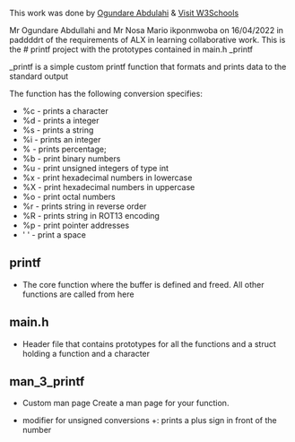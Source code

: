 This work was done by <a href="https://www.github.com/Obapythonaire">Ogundare Abdulahi</a> &
<a href="https://www.w3schools.com">Visit W3Schools</a>

Mr Ogundare Abdullahi and Mr Nosa Mario ikponmwoba on 16/04/2022 in paddddrt of the 
requirements of ALX in learning collaborative work.
This is the # printf project with the prototypes contained in main.h
_printf

_printf is a simple custom printf function that formats and prints data to the standard output

The function has the following conversion specifies:

+ %c - prints a character
+ %d - prints a  integer
+ %s - prints a string
+ %i - prints an integer
+ % - prints percentage;
+ %b - print binary numbers
+ %u - print unsigned integers of type int
+ %x - print hexadecimal numbers in lowercase
+ %X - print hexadecimal numbers in uppercase
+ %o - print octal numbers
+ %r - prints string in reverse order 
+ %R - prints string in ROT13 encoding
+ %p - print pointer addresses
+ ' ' - print a space


## printf
* The core function where the buffer is defined and freed. All other functions are called from here

## main.h
* Header file that contains prototypes for all the functions and a struct holding a function and a character
## man_3_printf
* Custom man page Create a man page for your function.
- modifier for unsigned conversions
+: prints a plus sign in front of the number
